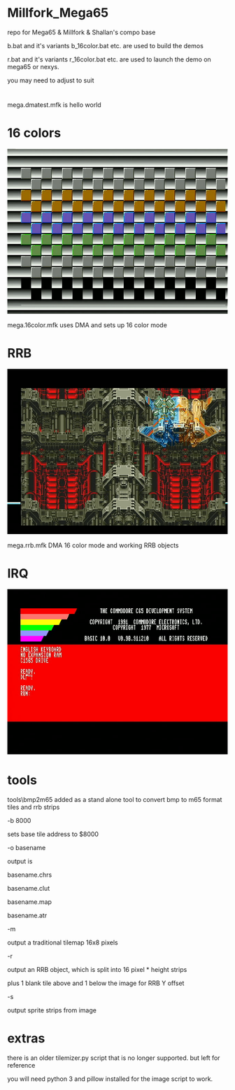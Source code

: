 # Millfork_Mega65
repo for Mega65 &amp; Millfork &amp; Shallan's compo base


b.bat and it's variants b_16color.bat etc. are used to build the demos

r.bat and it's variants r_16color.bat etc. are used to launch the demo on mega65 or nexys.

you may need to adjust to suit

#

mega.dmatest.mfk is hello world 

# 16 colors

![16 color simple](/shots/m65_16.png?raw=true)

mega.16color.mfk uses DMA and sets up 16 color mode 

# RRB 

![RRB example](/shots/m65_rrb.png?raw=true)

mega.rrb.mfk DMA 16 color mode and working RRB objects

# IRQ

![IRQ](/shots/m65_irq.png?raw=true)


# tools

tools\bmp2m65 added as a stand alone tool to convert bmp to m65 format tiles and rrb strips

-b 8000 

sets base tile address to $8000 


-o basename 

output is 

basename.chrs 

basename.clut 

basename.map 

basename.atr


-m 

output a traditional tilemap 16x8 pixels 

-r 

output an RRB object, which is split into 16 pixel * height strips

plus 1 blank tile above and 1 below the image for RRB Y offset 

-s

 output sprite strips from image 


# extras

there is an older tilemizer.py script that is no longer supported. but left for reference

you will need python 3 and pillow installed for the image script to work. 









